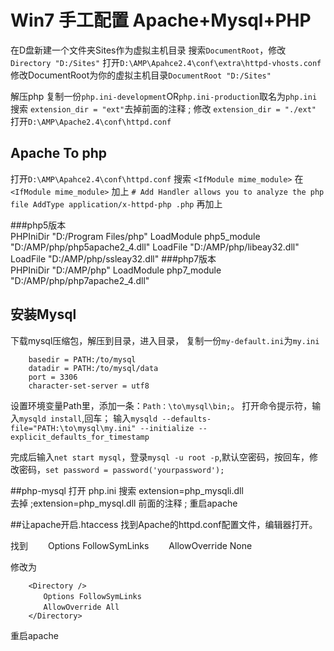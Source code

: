 # Win7 手工配置 Apache+Mysql+PHP

在D盘新建一个文件夹Sites作为虚拟主机目录
搜索`DocumentRoot`，修改`Directory "D:/Sites"`
打开`D:\AMP\Apahce2.4\conf\extra\httpd-vhosts.conf`
修改DocumentRoot为你的虚拟主机目录`DocumentRoot "D:/Sites"`

解压php
复制一份`php.ini-development`OR`php.ini-production`取名为`php.ini`
搜索  `extension_dir = "ext"`去掉前面的注释 ; 
修改 `extension_dir = "./ext"`
打开`D:\AMP\Apache2.4\conf\httpd.conf`

## Apache To php
打开`D:\AMP\Apahce2.4\conf\httpd.conf`
搜索  `<IfModule mime_module>`
在  `<IfModule mime_module>` 加上
`# Add Handler allows you to analyze the php file
AddType application/x-httpd-php .php`
再加上

###php5版本		
		PHPIniDir "D:/Program Files/php"
		LoadModule php5_module "D:/AMP/php/php5apache2_4.dll"
		LoadFile "D:/AMP/php/libeay32.dll"
		LoadFile "D:/AMP/php/ssleay32.dll"
###php7版本	
		PHPIniDir "D:/AMP/php"
		LoadModule php7_module "D:/AMP/php/php7apache2_4.dll"
		
## 安装Mysql

下载mysql压缩包，解压到目录，进入目录，
复制一份`my-default.ini`为`my.ini`

		basedir = PATH:/to/mysql
		datadir = PATH:/to/mysql/data
		port = 3306
		character-set-server = utf8
设置环境变量Path里，添加一条：`Path：\to\mysql\bin;`。
打开命令提示符，输入`mysqld install`,回车；
输入`mysqld --defaults-file="PATH:\to\mysql\my.ini" --initialize --explicit_defaults_for_timestamp`

完成后输入`net start mysql`，登录`mysql -u root -p`,默认空密码，按回车，修改密码，`set password = password('yourpassword');`


##php-mysql
打开 php.ini 搜索 extension=php_mysqli.dll  
去掉 ;extension=php_mysql.dll  前面的注释  ;
重启apache


##让apache开启.htaccess
找到Apache的httpd.conf配置文件，编辑器打开。 

找到 
		<Directory /> 
		　　Options FollowSymLinks 
		　　AllowOverride None 
		</Directory>

修改为 

		<Directory /> 
		　　Options FollowSymLinks 
		　　AllowOverride All 
		</Directory> 
		
重启apache
